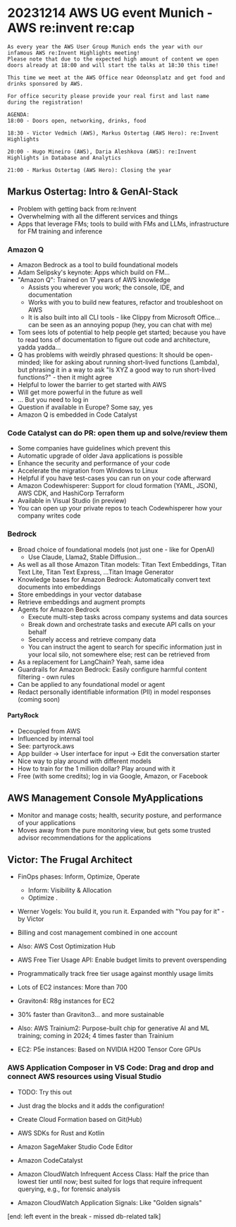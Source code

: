 # 20231214 AWS UG event Munich - AWS re:invent re:cap

```
As every year the AWS User Group Munich ends the year with our infamous AWS re:Invent Highlights meeting!
Please note that due to the expected high amount of content we open doors already at 18:00 and will start the talks at 18:30 this time!

This time we meet at the AWS Office near Odeonsplatz and get food and drinks sponsored by AWS.

For office security please provide your real first and last name during the registration!

AGENDA:
18:00 - Doors open, networking, drinks, food

18:30 - Victor Vedmich (AWS), Markus Ostertag (AWS Hero): re:Invent Highlights

20:00 - Hugo Mineiro (AWS), Daria Aleshkova (AWS): re:Invent Highlights in Database and Analytics

21:00 - Markus Ostertag (AWS Hero): Closing the year
```

## Markus Ostertag: Intro & GenAI-Stack
* Problem with getting back from re:Invent
* Overwhelming with all the different services and things
* Apps that leverage FMs; tools to build with FMs and LLMs, infrastructure for FM training and inference

### Amazon Q
* Amazon Bedrock as a tool to build foundational models
* Adam Selipsky's keynote: Apps which build on FM...
* "Amazon Q": Trained on 17 years of AWS knowledge
  * Assists you wherever you work; the console, IDE, and documentation
  * Works with you to build new features, refactor and troubleshoot on AWS
  * It is also built into all CLI tools - like Clippy from Microsoft Office... can be seen as an annoying popup (hey, you can chat with me)
* Tom sees lots of potential to help people get started; because you have to read tons of documentation to figure out code and architecture, yadda yadda...
* Q has problems with weirdly phrased questions: It should be open-minded; like for asking about running short-lived functions (Lambda), but phrasing it in a way to ask "Is XYZ a good way to run short-lived functions?" - then it might agree
* Helpful to lower the barrier to get started with AWS
* Will get more powerful in the future as well
* ... But you need to log in
* Question if available in Europe? Some say, yes
* Amazon Q is embedded in Code Catalyst
### Code Catalyst can do PR: open them up and solve/review them
  * Some companies have guidelines which prevent this
  * Automatic upgrade of older Java applications is possible
  * Enhance the security and performance of your code
  * Accelerate the migration from Windows to Linux
  * Helpful if you have test-cases you can run on your code afterward
* Amazon Codewhisperer: Support for cloud formation (YAML, JSON), AWS CDK, and HashiCorp Terraform
* Available in Visual Studio (in preview)
* You can open up your private repos to teach Codewhisperer how your company writes code

### Bedrock
* Broad choice of foundational models (not just one - like for OpenAI)
  * Use Claude, Llama2, Stable Diffusion...
* As well as all those Amazon Titan models: Titan Text Embeddings, Titan Text Lite, Titan Text Express, ...Titan Image Generator
* Knowledge bases for Amazon Bedrock: Automatically convert text documents into embeddings
* Store embeddings in your vector database
* Retrieve embeddings and augment prompts
* Agents for Amazon Bedrock
  * Execute multi-step tasks across company systems and data sources
  * Break down and orchestrate tasks and execute API calls on your behalf
  * Securely access and retrieve company data
  * You can instruct the agent to search for specific information just in your local silo, not somewhere else; rest can be retrieved from <wherever>
* As a replacement for LangChain? Yeah, same idea
* Guardrails for Amazon Bedrock: Easily configure harmful content filtering - own rules
* Can be applied to any foundational model or agent
* Redact personally identifiable information (PII) in model responses (coming soon)

#### PartyRock
* Decoupled from AWS
* Influenced by internal tool
* See: partyrock.aws
* App builder -> User interface for input -> Edit the conversation starter
* Nice way to play around with different models
* How to train for the 1 million dollar? Play around with it
* Free (with some credits); log in via Google, Amazon, or Facebook

## AWS Management Console MyApplications
* Monitor and manage costs; health, security posture, and performance of your applications
* Moves away from the pure monitoring view, but gets some trusted advisor recommendations for the applications

## Victor: The Frugal Architect
* FinOps phases: Inform, Optimize, Operate
  * Inform: Visibility & Allocation
  * Optimize .

* Werner Vogels: You build it, you run it. Expanded with "You pay for it" - by Victor
* Billing and cost management combined in one account
* Also: AWS Cost Optimization Hub
* AWS Free Tier Usage API: Enable budget limits to prevent overspending
* Programmatically track free tier usage against monthly usage limits
* Lots of EC2 instances: More than 700
* Graviton4: R8g instances for EC2
* 30% faster than Graviton3... and more sustainable
* Also: AWS Trainium2: Purpose-built chip for generative AI and ML training; coming in 2024; 4 times faster than Trainium
* EC2: P5e instances: Based on NVIDIA H200 Tensor Core GPUs

### AWS Application Composer in VS Code: Drag and drop and connect AWS resources using Visual Studio
* TODO: Try this out
* Just drag the blocks and it adds the configuration!

* Create Cloud Formation based on Git(Hub)
* AWS SDKs for Rust and Kotlin
* Amazon SageMaker Studio Code Editor
* Amazon CodeCatalyst
* Amazon CloudWatch Infrequent Access Class: Half the price than lowest tier until now; best suited for logs that require infrequent querying, e.g., for forensic analysis
* Amazon CloudWatch Application Signals: Like "Golden signals"

[end: left event in the break - missed db-related talk]
